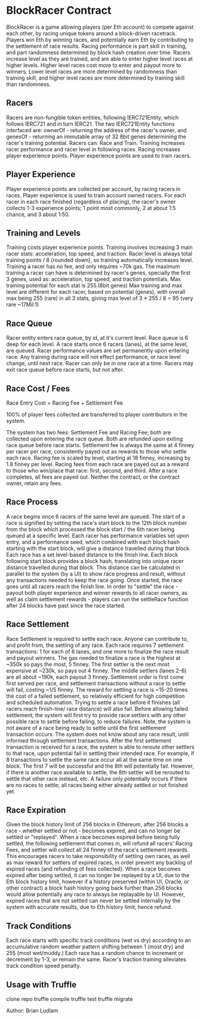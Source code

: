 # BlockRacer Contract

BlockRacer is a game allowing players (per Eth account) to compete against each other, by racing unique tokens around a block-driven racetrack. Players win Eth by winning races, and potentially earn Eth by contributing to the settlement of race results. Racing performance is part skill in training, and part randomness determined by block hash creation over time. Racers increase level as they are trained, and are able to enter higher level races at higher levels. Higher level races cost more to enter and payout more to winners. Lower level races are more determined by randomness than training skill, and higher level races are more determined by training skill than randomness.

## Racers

Racers are non-fungible token entities, following IERC721Entity, which follows IERC721 and in turn IERC21. The two IERC721Entity functions interfaced are: ownerOf - returning the address of the racer's owner, and genesOf - returning an immutable array of 32 8bit genes determining the racer's training potential. Racers can: Race and Train. Training increases racer performance and racer level in following races. Racing increases player experience points. Player experience points are used to train racers.

## Player Experience 

Player experience points are collected per account, by racing racers in races. Player experience is used to train account owned racers. For each racer in each race finished (regardless of placing), the racer's owner collects 1-3 experience points; 1 point most commonly, 2 at about 1:5 chance, and 3 about 1:50.

## Training and Levels

Training costs player experience points. Training involves increasing 3 main racer stats: acceleration, top speed, and traction. Racer level is always total training points / 8 (rounded down), so training automatically increases level. Training a racer has no fee, and only requires ~70k gas. The maximum training a racer can have is determined by racer's genes, specially the first 3 genes, used as: acceleration, top speed, and traction potentials. Max training potential for each stat is 255.(8bit genes) Max training and max level are different for each racer, based on potential (genes), with overall max being 255 (rare) in all 3 stats, giving max level of 3 * 255 / 8 = 95 (very rare ~17Mil:1)

## Race Queue

Racer entity enters race queue, by id, at it's current level. Race queue is 6 deep for each level. A race starts once 6 racers (lanes), at the same level, are queued. Racer performance values are set permanently upon entering race. Any training during race will not effect performance, or race level change, until next race. Racer can only be in one race at a time. Racers may exit race queue before race starts, but not after.

## Race Cost / Fees

Race Entry Cost = Racing Fee + Settlement Fee

100% of player fees collected are transferred to player contributors in the system.

The system has two fees: Settlement Fee and Racing Fee; both are collected upon entering the race queue. Both are refunded upon exiting race queue before race starts. Settlement fee is always the same at 4 finney per racer per race, consistently payed out as rewards to those who settle each race. Racing fee is scaled by level, starting at 18 finney, increasing by 1.8 finney per level. Racing fees from each race are payed out as a reward to those who win/place that race: first, second, and third. After a race completes, all fees are payed out. Neither the contract, or the contract owner, retain any fees.

## Race Process

A race begins once 6 racers of the same level are queued. The start of a race is signified by setting the race's start block to the 12th block number from the block which processed the block start / the 6th racer being queued at a specific level. Each racer has performance variables set upon entry, and a performance seed, which combined with each block hash starting with the start block, will give a distance travelled during that block. Each race has a set level-based distance to the finish line. Each block following start block provides a block hash, translating into unique racer distance travelled during that block. This distance can be calculated in parallel to the system (by a UI) to show race progress and result, without any transactions needed to keep the race going. Once started, the race goes until all racers reach the finish line. In order to "settle" the race - payout both player experience and winner rewards to all racer owners, as well as claim settlement rewards - players can run the settleRace function after 24 blocks have past since the race started.

## Race Settlement 

Race Settlement is required to settle each race. Anyone can contribute to, and profit from, the settling of any race. Each race requires 7 settlement transactions: 1 for each of 6 lanes, and one more to finalize the race result and payout winners. The gas needed to finalize a race is the highest at ~350k so pays the most, 5 finney. The first settler is the next most expensive at ~230k, so pays out 4 finney. The middle settlers (lanes 2-6) are all about ~190k, each payout 3 finney. Settlement order is first come first served per race, and settlement transactions without a race to settle will fail, costing ~1/5 finney. The reward for settling a race is ~15-20 times the cost of a failed settlement, so relatively efficient for high competition and scheduled automation. Trying to settle a race before it finishes (all racers reach finish-line/ race distance) will also fail. Before allowing failed settlement, the system will first try to provide race settlers with any other possible race to settle before failing, to reduce failures. Note, the system is not aware of a race being ready to settle until the first settlement transaction occurs. The system does not know about any race result, until informed through settlement transactions. After the first settlement transaction is received for a race, the system is able to reroute other settlers to that race, upon potential fail in settling their intended race. For example, if 8 transactions to settle the same race occur all at the same time on one block. The first 7 will be successful and the 8th will potentially fail. However, if there is another race available to settle, the 8th settler will be rerouted to settle that other race instead, etc. A failure only potentially occurs if there are no races to settle; all races being either already settled or not finished yet.

## Race Expiration

Given the block history limit of 256 blocks in Ethereum, after 256 blocks a race - whether settled or not - becomes expired, and can no longer be settled or "replayed". When a race becomes expired before being fully settled, the following settlement that comes in, will refund all racers' Racing Fees, and settler will collect all 24 finney of the race's settlement rewards. This encourages racers to take responsibility of settling own races, as well as max reward for settlers of expired races, in order prevent any backlog of expired races (and refunding of fees collected). When a race becomes expired after being settled, it can no longer be replayed by a UI, due to the Eth block history limit, however if a history preserved (within UI, Oracle, or other contract) a block hash history going back further than 256 blocks would allow potentially any race to always be replayable by UI. However, expired races that are not settled can never be settled internally by the system with accurate results, due to Eth history limit, hence refund.

## Track Conditions

Each race starts with specific track conditions (wet vs dry) according to an accumulative random weather pattern shifting between 1 (most dry) and 255 (most wet/muddy.) Each race has a random chance to increment or decrement by 1-3, or remain the same. Racer's traction training alleviates track condition speed penalty.

## Usage with Truffle

clone repo
truffle compile
truffle test
truffle migrate

Author: Brian Ludlam